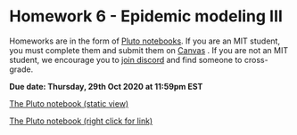 # Homework 6 - Epidemic modeling III

Homeworks are in the form of [Pluto notebooks](https://github.com/fonsp/Pluto.jl). If you are an MIT student, you must complete them and submit them on [Canvas](https://canvas.mit.edu/courses/5637) . If you are not an MIT student, we encourage you to [join discord](https://discord.gg/Z5qnVf8) and find someone to cross-grade.

**Due date: Thursday, 29th Oct 2020 at 11:59pm EST**

[The Pluto notebook (static view)](https://htmlpreview.github.io/?https://github.com/mitmath/18S191/blob/master/homework/homework6/hw6.html)

[The Pluto notebook (right click for link)](https://raw.githubusercontent.com/mitmath/18S191/master/homework/homework6/hw6.jl)
